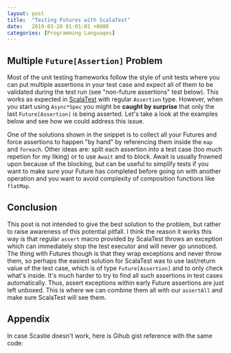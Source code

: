 ```yaml
---
layout: post
title:  "Testing Futures with ScalaTest"
date:   2019-03-20 01:01:01 +0800
categories: [Programming Languages]
---
```

## Multiple `Future[Assertion]` Problem

Most of the unit testing frameworks follow the style of unit tests where you can put multiple assertions in your test case and expect all of them to be validated during the test run (see "non-future assertions" test below). This works as expected in [ScalaTest](http://www.scalatest.org/) with regular `Assertion` type. However, when you start using `Async*Spec` you might be **caught by surprise** that only the last `Future[Assertion]` is being asserted. Let's take a look at the examples below and see how we could address this issue.

<script src="https://scastie.scala-lang.org/izmailoff/yrjw7LZKTiyOS6iDtekPUQ/3.js"></script>

One of the solutions shown in the snippet is to collect all your Futures and force assertions to happen "by hand" by referencing them inside the `map` and `foreach`. Other ideas are: split each assertion into a test case (too much repetion for my liking) or to use `Await` and to block. Await is usually frowned upon because of the blocking, but can be useful to simplify tests if you want to make sure your Future has completed before going on with another operation and you want to avoid complexity of composition functions like `flatMap`.

## Conclusion

This post is not intended to give the best solution to the problem, but rather to raise awareness of this potential pitfall. I think the reason it works this way is that regular `assert` macro provided by ScalaTest throws an exception which can immediately stop the test executor and will never go unnoticed. The thing with Futures though is that they wrap exceptions and never throw them, so perhaps the easiest solution for ScalaTest was to use last/return value of the test case, which is of type `Future[Assertion]` and to only check what's inside. It's much harder to try to find all such assertions in test cases automatically. Thus, assert exceptions within early Future assertions are just left unboxed. This is where we can combine them all with our `assertAll` and make sure ScalaTest will see them.

## Appendix

In case Scastie doesn't work, here is Gihub gist reference with the same code:

<script src="https://gist.github.com/izmailoff/fb343c93b29e73ab4c9ac870b3c6e312.js"></script>

